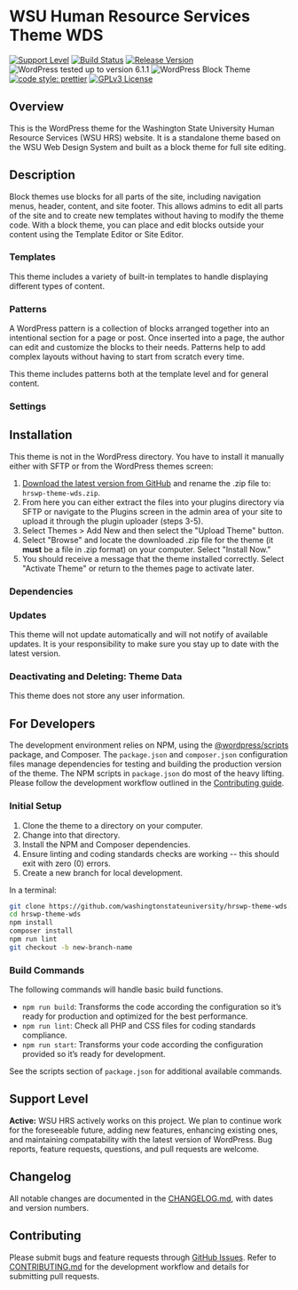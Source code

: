 # WSU Human Resource Services Theme WDS

[![Support Level](https://img.shields.io/badge/support-active-green.svg)](#support-level) [![Build Status](https://github.com/washingtonstateuniversity/hrswp-theme-wds/actions/workflows/coding-standards.yml/badge.svg)](https://github.com/washingtonstateuniversity/hrswp-theme-wds/actions) [![Release Version](https://img.shields.io/github/v/release/washingtonstateuniversity/hrswp-theme-wds)](https://github.com/washingtonstateuniversity/hrswp-theme-wds/releases/latest) ![WordPress tested up to version 6.1.1](https://img.shields.io/badge/WordPress-v6.1.1%20tested-success.svg) ![WordPress Block Theme](https://img.shields.io/badge/WordPress-block_theme-blueviolet) [![code style: prettier](https://img.shields.io/badge/code_style-prettier-ff69b4.svg)](https://github.com/prettier/prettier) [![GPLv3 License](https://img.shields.io/github/license/washingtonstateuniversity/hrswp-theme-wds)](https://github.com/washingtonstateuniversity/hrswp-theme-wds/blob/develop/LICENSE.md)

## Overview

This is the WordPress theme for the Washington State University Human Resource Services (WSU HRS) website. It is a standalone theme based on the WSU Web Design System and built as a block theme for full site editing.

## Description

Block themes use blocks for all parts of the site, including navigation menus, header, content, and site footer. This allows admins to edit all parts of the site and to create new templates without having to modify the theme code. With a block theme, you can place and edit blocks outside your content using the Template Editor or Site Editor.

### Templates

This theme includes a variety of built-in templates to handle displaying different types of content.

### Patterns

A WordPress pattern is a collection of blocks arranged together into an intentional section for a page or post. Once inserted into a page, the author can edit and customize the blocks to their needs. Patterns help to add complex layouts without having to start from scratch every time.

This theme includes patterns both at the template level and for general content.

### Settings


## Installation

This theme is not in the WordPress directory. You have to install it manually either with SFTP or from the WordPress themes screen:

1. [Download the latest version from GitHub](https://github.com/washingtonstateuniversity/hrswp-theme-wds/archive/stable.zip) and rename the .zip file to: `hrswp-theme-wds.zip`.
2. From here you can either extract the files into your plugins directory via SFTP or navigate to the Plugins screen in the admin area of your site to upload it through the plugin uploader (steps 3-5).
3. Select Themes > Add New and then select the "Upload Theme" button.
4. Select "Browse" and locate the downloaded .zip file for the theme (it **must** be a file in .zip format) on your computer. Select "Install Now."
5. You should receive a message that the theme installed correctly. Select "Activate Theme" or return to the themes page to activate later.

### Dependencies


### Updates

This theme will not update automatically and will not notify of available updates. It is your responsibility to make sure you stay up to date with the latest version.

### Deactivating and Deleting: Theme Data

This theme does not store any user information.

## For Developers

The development environment relies on NPM, using the [@wordpress/scripts](https://developer.wordpress.org/block-editor/reference-guides/packages/packages-scripts/) package, and Composer. The `package.json` and `composer.json` configuration files manage dependencies for testing and building the production version of the theme. The NPM scripts in `package.json` do most of the heavy lifting. Please follow the development workflow outlined in the [Contributing guide](https://github.com/washingtonstateuniversity/hrswp-theme-wds/blob/develop/CONTRIBUTING.md).

### Initial Setup

1. Clone the theme to a directory on your computer.
2. Change into that directory.
3. Install the NPM and Composer dependencies.
4. Ensure linting and coding standards checks are working -- this should exit with zero (0) errors.
5. Create a new branch for local development.

In a terminal:

~~~bash
git clone https://github.com/washingtonstateuniversity/hrswp-theme-wds.git
cd hrswp-theme-wds
npm install
composer install
npm run lint
git checkout -b new-branch-name
~~~

### Build Commands

The following commands will handle basic build functions.

- `npm run build`: Transforms the code according the configuration so it’s ready for production and optimized for the best performance.
- `npm run lint`: Check all PHP and CSS files for coding standards compliance.
- `npm run start`: Transforms your code according the configuration provided so it’s ready for development.

See the scripts section of `package.json` for additional available commands.

## Support Level

**Active:** WSU HRS actively works on this project. We plan to continue work for the foreseeable future, adding new features, enhancing existing ones, and maintaining compatability with the latest version of WordPress. Bug reports, feature requests, questions, and pull requests are welcome.

## Changelog

All notable changes are documented in the [CHANGELOG.md](https://github.com/washingtonstateuniversity/hrswp-theme-wds/blob/develop/CHANGELOG.md), with dates and version numbers.

## Contributing

Please submit bugs and feature requests through [GitHub Issues](https://github.com/washingtonstateuniversity/hrswp-theme-wds/issues). Refer to [CONTRIBUTING.md](https://github.com/washingtonstateuniversity/hrswp-theme-wds/blob/develop/CONTRIBUTING.md) for the development workflow and details for submitting pull requests.
